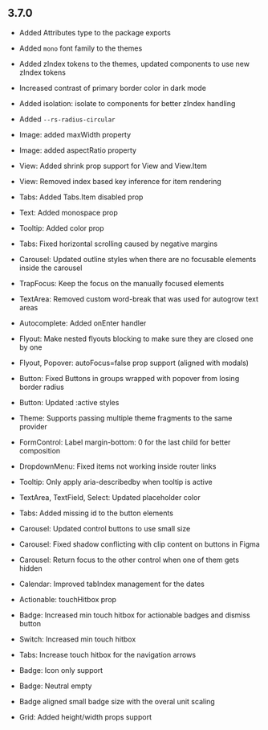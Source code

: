 ## 3.7.0

- Added Attributes type to the package exports
- Added `mono` font family to the themes
- Added zIndex tokens to the themes, updated components to use new zIndex tokens
- Increased contrast of primary border color in dark mode
- Added isolation: isolate to components for better zIndex handling
- Added `--rs-radius-circular`

- Image: added maxWidth property
- Image: added aspectRatio property
- View: Added shrink prop support for View and View.Item
- View: Removed index based key inference for item rendering
- Tabs: Added Tabs.Item disabled prop
- Text: Added monospace prop
- Tooltip: Added color prop
- Tabs: Fixed horizontal scrolling caused by negative margins
- Carousel: Updated outline styles when there are no focusable elements inside the carousel
- TrapFocus: Keep the focus on the manually focused elements
- TextArea: Removed custom word-break that was used for autogrow text areas
- Autocomplete: Added onEnter handler
- Flyout: Make nested flyouts blocking to make sure they are closed one by one
- Flyout, Popover: autoFocus=false prop support (aligned with modals)
- Button: Fixed Buttons in groups wrapped with popover from losing border radius
- Button: Updated :active styles
- Theme: Supports passing multiple theme fragments to the same provider
- FormControl: Label margin-bottom: 0 for the last child for better composition
- DropdownMenu: Fixed items not working inside router links
- Tooltip: Only apply aria-describedby when tooltip is active
- TextArea, TextField, Select: Updated placeholder color
- Tabs: Added missing id to the button elements
- Carousel: Updated control buttons to use small size
- Carousel: Fixed shadow conflicting with clip content on buttons in Figma
- Carousel: Return focus to the other control when one of them gets hidden
- Calendar: Improved tabIndex management for the dates
- Actionable: touchHitbox prop
- Badge: Increased min touch hitbox for actionable badges and dismiss button
- Switch: Increased min touch hitbox
- Tabs: Increase touch hitbox for the navigation arrows
- Badge: Icon only support
- Badge: Neutral empty
- Badge aligned small badge size with the overal unit scaling
- Grid: Added height/width props support
